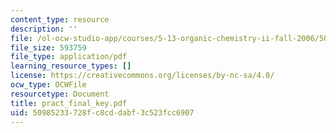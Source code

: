 ```yaml
---
content_type: resource
description: ''
file: /ol-ocw-studio-app/courses/5-13-organic-chemistry-ii-fall-2006/50985233728fc8cddabf3c523fcc6907_pract_final_key.pdf
file_size: 593759
file_type: application/pdf
learning_resource_types: []
license: https://creativecommons.org/licenses/by-nc-sa/4.0/
ocw_type: OCWFile
resourcetype: Document
title: pract_final_key.pdf
uid: 50985233-728f-c8cd-dabf-3c523fcc6907
---
```

